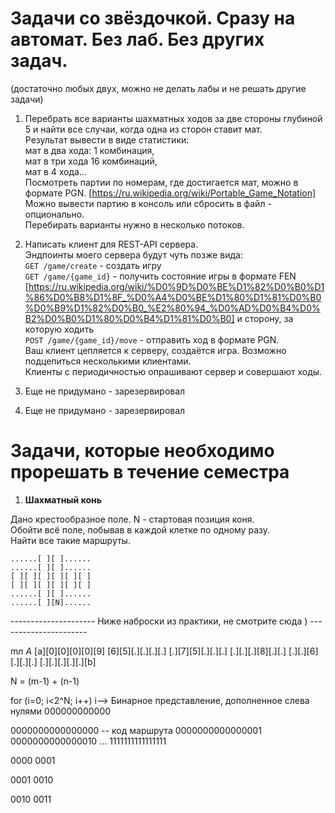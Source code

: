 # Задачи со звёздочкой. Сразу на автомат. Без лаб. Без других задач.
(достаточно любых двух, можно не делать лабы и не решать другие задачи)  

1. Перебрать все варианты шахматных ходов за две стороны глубиной 5 и найти все случаи, когда одна из сторон ставит мат.    
Результат вывести в виде статистики:   
мат в два хода: 1 комбинация,   
мат в три хода 16 комбинаций,   
мат в 4 хода...   
Посмотреть партии по номерам, где достигается мат, можно в формате PGN. [https://ru.wikipedia.org/wiki/Portable_Game_Notation]  
Можно вывести партию в консоль или сбросить в файл - опционально.  
Перебирать варианты нужно в несколько потоков.  


2. Написать клиент для REST-API сервера.  
Эндпоинты моего сервера будут чуть позже вида:  
`GET /game/create` - создать игру  
`GET /game/{game_id}` - получить состояние игры в формате FEN [https://ru.wikipedia.org/wiki/%D0%9D%D0%BE%D1%82%D0%B0%D1%86%D0%B8%D1%8F_%D0%A4%D0%BE%D1%80%D1%81%D0%B0%D0%B9%D1%82%D0%B0_%E2%80%94_%D0%AD%D0%B4%D0%B2%D0%B0%D1%80%D0%B4%D1%81%D0%B0] и сторону, за которую ходить   
`POST /game/{game_id}/move` - отправить ход в формате PGN.  
Ваш клиент цепляется к серверу, создаётся игра. Возможно подцепиться несколькими клиентами.  
Клиенты с периодичностью опрашивают сервер и совершают ходы.  


3. Еще не придумано - зарезервировал

4. Еще не придумано - зарезервировал




# Задачи, которые необходимо прорешать в течение семестра 

1. **Шахматный конь**  

Дано крестообразное поле. N - стартовая позиция коня.  
Обойти всё поле, побывав в каждой клетке по одному разу.  
Найти все такие маршруты.   
```
......[ ][ ]......
......[ ][ ]......
[ ][ ][ ][ ][ ][ ]
[ ][ ][ ][ ][ ][ ]
......[ ][ ]......
......[ ][N]......
```








---------------------  Ниже наброски из практики, не смотрите сюда ) ----------------------



m*n
A*
[a][0][0][0][0][9]
[6][5][.][.][.][.]
[.][7][5][.][.][.]
[.][.][.][8][.][.]
[.][.][6][.][.][.]
[.][.][.][.][.][b]

N = (m-1) + (n-1)

for (i=0; i<2^N; i++)
	i--> Бинарное представление, дополненное 
	слева нулями 000000000000


0000000000000000 -- код маршрута
0000000000000001
0000000000000010
...
1111111111111111


0000
0001

0001
0010

0010
0011











 